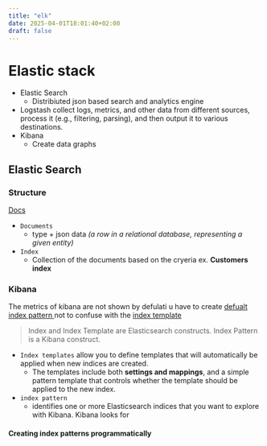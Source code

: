 ```yaml
---
title: "elk"
date: 2025-04-01T18:01:40+02:00
draft: false
---
```


# Elastic stack

* Elastic Search
    * Distribiuted json based search and analytics engine
*  Logstash collect logs, metrics, and other data from different sources, process it (e.g., filtering, parsing), and then output it to various destinations.
*  Kibana
    * Create data graphs


##  Elastic Search

### Structure
[Docs](https://www.knowi.com/blog/what-is-elastic-search/)
* `Documents`
  * type + json data *(a row in a relational database, representing a given entity)*
* `Index`
    *  Collection of the  documents based on the cryeria ex. **Customers
      index**


### Kibana
The metrics of kibana are not shown by defulati u have to create [defualt index
pattern ](https://stackoverflow.com/questions/36871862/programmatically-set-kibanas-default-index-pattern)
not to confuse with the [index template](https://discuss.elastic.co/t/whats-the-differece-between-index-pattern-and-index-template/54948)

> Index and Index Template are Elasticsearch constructs. Index Pattern is a Kibana construct.
* `Index templates` allow you to define templates that will automatically be
applied when new indices are created.
    * The templates include both **settings and  mappings**, and a simple pattern template that controls whether the template       should be applied to the new index.
* `index pattern`
    * identifies one or more Elasticsearch indices that you want to explore with Kibana. Kibana looks for

#### Creating index patterns programmatically
